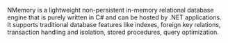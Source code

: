NMemory is a lightweight non-persistent in-memory relational database engine 
that is purely written in C# and can be hosted by .NET applications. It supports
traditional database features like indexes, foreign key relations, transaction 
handling and isolation, stored procedures, query optimization.